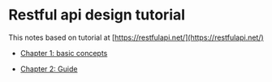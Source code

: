 # Restful api design tutorial

This notes based  on tutorial at [https://restfulapi.net/](https://restfulapi.net/)

- [Chapter 1: basic concepts](01.basic-concepts.md)

- [Chapter 2: Guide](02.guides.md)
